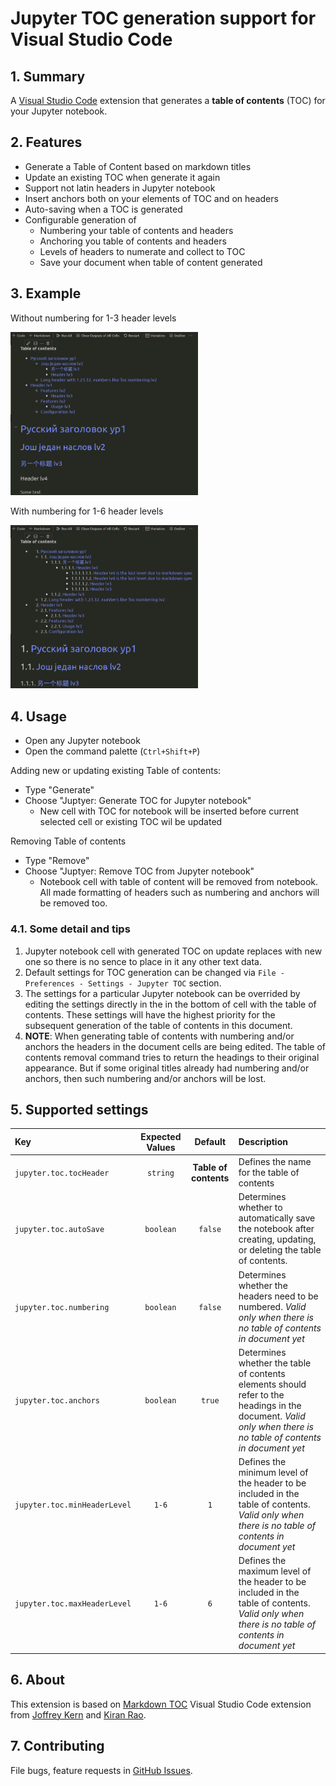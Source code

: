 # Jupyter TOC generation support for Visual Studio Code

## 1. Summary 

A [Visual Studio Code](https://code.visualstudio.com/) extension that generates a **table of contents** (TOC) for your Jupyter notebook.

## 2. Features 

* Generate a Table of Content based on markdown titles
* Update an existing TOC when generate it again
* Support not latin headers in Jupyter notebook
* Insert anchors both on your elements of TOC and on headers
* Auto-saving when a TOC is generated 
* Configurable generation of
    * Numbering your table of contents and headers
    * Anchoring you table of contents and headers
    * Levels of headers to numerate and collect to TOC
    * Save your document when table of content generated

## 3. Example

Without numbering for 1-3 header levels
<p><img src="./images/nonumbering.png" alt="numbered toc" width="300px"></p>

With numbering for 1-6 header levels
<p><img src="./images/numbering.png" alt="numbered toc" width="300px"></p>

## 4. Usage

* Open any Jupyter notebook
* Open the command palette (`Ctrl+Shift+P`)

Adding new or updating existing Table of contents:

* Type "Generate"
* Choose "Juptyer: Generate TOC for Jupyter notebook"
  * New cell with TOC for notebook will be inserted before current selected cell or existing TOC wil be updated

Removing Table of contents

* Type "Remove"
* Choose "Juptyer: Remove TOC from Jupyter notebook"
  * Notebook cell with table of content will be removed from notebook. All made formatting of headers such as numbering and anchors will be removed too.

### 4.1. Some detail and tips

1. Jupyter notebook cell with generated TOC on update replaces with new one so there is no sence to place in it any other text data.
2. Default settings for TOC generation can be changed via `File - Preferences - Settings - Jupyter TOC` section.
3. The settings for a particular Jupyter notebook can be overrided by editing the settings directly in the in the bottom of cell with the table of contents. These settings will have the highest priority for the subsequent generation of the table of contents in this document.
4. **NOTE**: When generating table of contents with numbering and/or anchors the headers in the document cells are being edited. The table of contents removal command tries to return the headings to their original appearance. But if some original titles already had numbering and/or anchors, then such numbering and/or anchors will be lost.

## 5. Supported settings

Key|Expected Values|Default|Description
:---|:---:|:---:|:---
`jupyter.toc.tocHeader`|`string`|**Table of contents**|Defines the name for the table of contents
`jupyter.toc.autoSave`|`boolean`|`false`|Determines whether to automatically save the notebook after creating, updating, or deleting the table of contents.
`jupyter.toc.numbering`|`boolean`|`false`|Determines whether the headers need to be numbered. *Valid only when there is no table of contents in document yet*
`jupyter.toc.anchors`|`boolean`|`true`|Determines whether the table of contents elements should refer to the headings in the document. *Valid only when there is no table of contents in document yet*
`jupyter.toc.minHeaderLevel`|`1-6`|`1`|Defines the minimum level of the header to be included in the table of contents. *Valid only when there is no table of contents in document yet*
`jupyter.toc.maxHeaderLevel`|`1-6`|`6`|Defines the maximum level of the header to be included in the table of contents. *Valid only when there is no table of contents in document yet*

## 6. About

This extension is based on [Markdown TOC](https://marketplace.visualstudio.com/items?itemName=joffreykern.markdown-toc) Visual Studio Code extension from [Joffrey Kern](https://github.com/joffreykern/vscode-markdown-toc) and [Kiran Rao](https://github.com/curioustechizen/vscode-markdown-toc).

## 7. Contributing

File bugs, feature requests in [GitHub Issues]().

